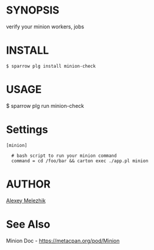 # SYNOPSIS

verify your minion workers, jobs

# INSTALL
    
    $ sparrow plg install minion-check
    
# USAGE
  
  $ sparrow plg run minion-check
  

# Settings

    [minion]
    
      # bash script to run your minion command
      command = cd /foo/bar && carton exec ./app.pl minion


# AUTHOR

[Alexey Melezhik](mailto:melezhik@gmail.com)

# See Also

Minion Doc - https://metacpan.org/pod/Minion

